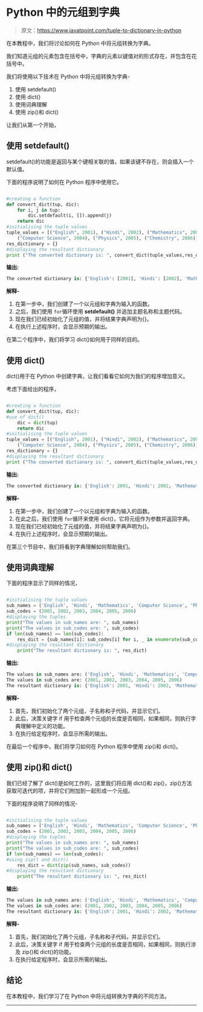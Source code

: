 # Python 中的元组到字典

> 原文：<https://www.javatpoint.com/tuple-to-dictionary-in-python>

在本教程中，我们将讨论如何在 Python 中将元组转换为字典。

我们知道元组的元素包含在括号中，字典的元素以键值对的形式存在，并包含在花括号中。

我们将使用以下技术在 Python 中将元组转换为字典-

1.  使用 setdefault()
2.  使用 dict()
3.  使用词典理解
4.  使用 zip()和 dict()

让我们从第一个开始，

## 使用 setdefault()

setdefault()的功能是返回与某个键相关联的值，如果该键不存在，则会插入一个默认值。

下面的程序说明了如何在 Python 程序中使用它。

```py

#creating a function 
def convert_dict(tup, dic):
	for i, j in tup:
		dic.setdefault(i, []).append(j)
	return dic
#initialising the tuple values	
tuple_values = [("English", 2001), ("Hindi", 2002), ("Mathematics", 2003),
	("Computer Science", 2004), ("Physics", 2005), ("Chemistry", 2006)]
res_dictionary = {}
#displaying the resultant dictionary
print ("The converted dictionary is: ", convert_dict(tuple_values,res_dictionary))

```

**输出:**

```py
The converted dictionary is: {'English': [2001], 'Hindi': [2002], 'Mathematics': [2003], 'Computer Science': [2004], 'Physics': [2005], 'Chemistry': [2006]}

```

**解释-**

1.  在第一步中，我们创建了一个以元组和字典为输入的函数。
2.  之后，我们使用 `for`循环使用 **setdefault()** 并追加主题名称和主题代码。
3.  现在我们已经初始化了元组的值，并将结果字典声明为{}。
4.  在执行上述程序时，会显示预期的输出。

在第二个程序中，我们将学习 dict()如何用于同样的目的。

## 使用 dict()

dict()用于在 Python 中创建字典，让我们看看它如何为我们的程序增加意义。

考虑下面给出的程序，

```py

#creating a function 
def convert_dict(tup, dic):
#use of dict()
    dic = dict(tup)
    return dic	
#initialising the tuple values	
tuple_values = [("English", 2001), ("Hindi", 2002), ("Mathematics", 2003),
	("Computer Science", 2004), ("Physics", 2005), ("Chemistry", 2006)]
res_dictionary = {}
#displaying the resultant dictionary
print ("The converted dictionary is: ", convert_dict(tuple_values,res_dictionary))

```

**输出:**

```py
The converted dictionary is: {'English': 2001, 'Hindi': 2002, 'Mathematics': 2003, 'Computer Science': 2004, 'Physics': 2005, 'Chemistry': 2006}

```

**解释-**

1.  在第一步中，我们创建了一个以元组和字典为输入的函数。
2.  在此之后，我们使用 `for`循环来使用 dict()，它将元组作为参数并返回字典。
3.  现在我们已经初始化了元组的值，并将结果字典声明为{}。
4.  在执行上述程序时，会显示预期的输出。

在第三个节目中，我们将看到字典理解如何帮助我们。

## 使用词典理解

下面的程序显示了同样的情况，

```py

#initialising the tuple values
sub_names = ('English', 'Hindi', 'Mathematics', 'Computer Science', 'Physics', 'Chemistry')
sub_codes = (2001, 2002, 2003, 2004, 2005, 2006)
#displaying the tuples
print("The values in sub_names are: ", sub_names)
print("The values in sub_codes are: ", sub_codes)
if len(sub_names) == len(sub_codes):
    res_dict = {sub_names[i]: sub_codes[i] for i, _ in enumerate(sub_codes)}
#displaying the resultant dictionary
    print("The resultant dictionary is: ", res_dict)

```

**输出:**

```py
The values in sub_names are: ('English', 'Hindi', 'Mathematics', 'Computer Science', 'Physics', 'Chemistry')
The values in sub_codes are: (2001, 2002, 2003, 2004, 2005, 2006)
The resultant dictionary is: {'English': 2001, 'Hindi': 2002, 'Mathematics': 2003, 'Computer Science': 2004, 'Physics': 2005, 'Chemistry': 2006}

```

**解释-**

1.  首先，我们初始化了两个元组，子名称和子代码，并显示它们。
2.  此后，决策关键字 if 用于检查两个元组的长度是否相同，如果相同，则执行字典理解中定义的功能。
3.  在执行给定程序时，会显示所需的输出。

在最后一个程序中，我们将学习如何在 Python 程序中使用 zip()和 dict()。

## 使用 zip()和 dict()

我们已经了解了 dict()是如何工作的，这里我们将应用 dict()和 zip()，zip()方法获取可迭代的项，并将它们附加到一起形成一个元组。

下面的程序说明了同样的情况-

```py

#initialising the tuple values
sub_names = ('English', 'Hindi', 'Mathematics', 'Computer Science', 'Physics', 'Chemistry')
sub_codes = (2001, 2002, 2003, 2004, 2005, 2006)
#displaying the tuples
print("The values in sub_names are: ", sub_names)
print("The values in sub_codes are: ", sub_codes)
if len(sub_names) == len(sub_codes):
#using zip() and dict()
    res_dict = dict(zip(sub_names, sub_codes))
#displaying the resultant dictionary
    print("The resultant dictionary is: ", res_dict)

```

**输出:**

```py
The values in sub_names are: ('English', 'Hindi', 'Mathematics', 'Computer Science', 'Physics', 'Chemistry')
The values in sub_codes are: (2001, 2002, 2003, 2004, 2005, 2006)
The resultant dictionary is: {'English': 2001, 'Hindi': 2002, 'Mathematics': 2003, 'Computer Science': 2004, 'Physics': 2005, 'Chemistry': 2006}

```

**解释-**

1.  首先，我们初始化了两个元组，子名称和子代码，并显示它们。
2.  此后，决策关键字 if 用于检查两个元组的长度是否相同，如果相同，则执行涉及 zip()和 dict()的功能。
3.  在执行给定程序时，会显示所需的输出。

## 结论

在本教程中，我们学习了在 Python 中将元组转换为字典的不同方法。

* * *